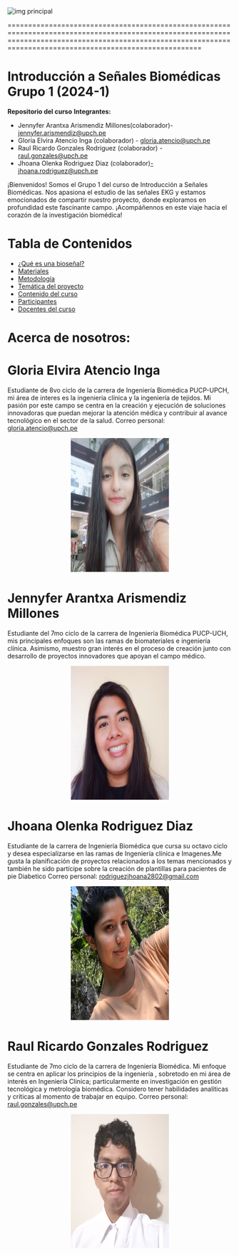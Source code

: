 <img src="https://img.freepik.com/fotos-premium/electrocardiograma-linea-latidos-pulso-traza-pulso-ecg-o-ekg-simbolo-grafico-cardio-salud-medicina_941429-23.jpg" alt="img principal" width="900" height="150"/>


=================================================================================================================================================================================================================
# Introducción a Señales Biomédicas Grupo 1 (2024-1)
**Repositorio del curso**
**Integrantes:**

- Jennyfer Arantxa Arismendiz Millones(colaborador)- jennyfer.arismendiz@upch.pe
- Gloria Elvira Atencio Inga (colaborador) - gloria.atencio@upch.pe
- Raul Ricardo Gonzales Rodriguez (colaborador) - raul.gonzales@upch.pe
- Jhoana Olenka Rodriguez Diaz (colaborador)-jhoana.rodriguez@upch.pe

¡Bienvenidos! Somos el Grupo 1 del curso de Introducción a Señales Biomédicas. Nos apasiona el estudio de las señales EKG y estamos emocionados de compartir nuestro proyecto, 
donde exploramos en profundidad este fascinante campo. ¡Acompáñennos en este viaje hacia el corazón de la investigación biomédica! 
# **Tabla de Contenidos**

- [¿Qué es una bioseñal?](#encabezado-1)
- [Materiales](https://github.com/GloriaAtencio/ISBIO_2024_G1/blob/578d3e4870fdf292068b64dc123e4c206030affb/Tabla%20de%20Contenidos/Materiales)
- [Metodología](https://github.com/GloriaAtencio/ISBIO_2024_G1/blob/5ef8e18c9a211c9320726f0674edbedbfe208614/Tabla%20de%20Contenidos/Metodolog%C3%ADa)
- [Temática del proyecto](https://github.com/GloriaAtencio/ISBIO_2024_G1/blob/9a58e6762a9c63dfe3a61f5c6325aef80b887556/Tabla%20de%20Contenidos/Tem%C3%A1tica%20del%20proyecto)
- [Contenido del curso](https://github.com/GloriaAtencio/ISBIO_2024_G1/blob/578d3e4870fdf292068b64dc123e4c206030affb/Tabla%20de%20Contenidos/Contenido%20del%20curso)
- [Participantes](https://github.com/GloriaAtencio/ISBIO_2024_G1/blob/578d3e4870fdf292068b64dc123e4c206030affb/Tabla%20de%20Contenidos/Participantes)
- [Docentes del curso](https://github.com/GloriaAtencio/ISBIO_2024_G1/blob/578d3e4870fdf292068b64dc123e4c206030affb/Tabla%20de%20Contenidos/Docente%20del%20curso)
  

# Acerca de nosotros:
# **Gloria Elvira Atencio Inga**
Estudiante de 8vo ciclo de la carrera de Ingeniería Biomédica PUCP-UPCH, mi área de interes es la ingenieria clínica y la ingeniería de tejidos.  Mi pasión por este campo se centra en la creación y ejecución de soluciones innovadoras que puedan mejorar la atención médica y contribuir al avance tecnológico en el sector de la salud. Correo personal: gloria.atencio@upch.pe

<p align="center">
  <img src="Fotos/gloria.jpeg" alt="fotog" width="220" height="300"/>
</p>

# **Jennyfer Arantxa Arismendiz Millones**
Estudiante del 7mo ciclo de la carrera de Ingeniería Biomédica PUCP-UCH, mis principales enfoques son las ramas de biomateriales e ingeniería clínica. Asimismo, muestro gran interés en el proceso de creación junto con desarrollo de proyectos innovadores que apoyan el campo médico.

<p align="center">
  <img src="Fotos/jennyfer.jfif" alt="fotoj" width="220" height="300"/>
</p>



# **Jhoana Olenka Rodriguez Diaz**
Estudiante de la carrera de Ingeniería Biomédica que cursa su octavo ciclo y desea especializarse en las ramas de Ingeniería clínica e Imagenes.Me gusta la planificación de proyectos relacionados a los temas mencionados y también he sido partícipe sobre la creación de plantillas para pacientes de pie Diabetico Correo personal: rodriguezjhoana2802@gmail.com
<p align="center">
  <img src="Fotos/jhoana.jpg" alt="fotog" width="220" height="300"/>
</p>

# **Raul Ricardo Gonzales Rodriguez**
Estudiante de 7mo ciclo de la carrera de Ingeniería Biomédica. Mi enfoque se centra en aplicar los principios de la ingeniería , sobretodo en mi área de interés en Ingeniería Clinica; particularmente en investigación en gestión tecnológica y  metrología biomédica. Considero tener habilidades analíticas y críticas al momento de trabajar en equipo. Correo personal: raul.gonzales@upch.pe
<p align="center">
  <img src="Fotos/raul.jpg" alt="fotog" width="220" height="300"/>
</p>
